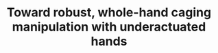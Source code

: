 ---
layout: default
title: Toward robust, whole-hand caging manipulation with underactuated hands
authors: RR Ma, WG Bircher, AM Dollar
publication: IEEE International Conference on Robotics and Automation (ICRA)
year: 2017
award: 
video: <iframe width="100%" src="https://www.youtube.com/embed/2AX-Cfl0Alk" frameborder="0" allow="accelerometer; autoplay; clipboard-write; encrypted-media; gyroscope; picture-in-picture" allowfullscreen></iframe>
doi: http://dx.doi.org/XX.XXX/
---